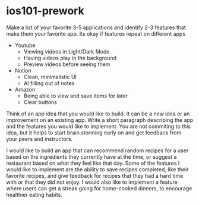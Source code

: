 # ios101-prework

Make a list of your favorite 3-5 applications and identify 2-3 features that make them your favorite app. Its okay if features repeat on different apps
* Youtube
  * Viewing videos in Light/Dark Mode
  * Having videos play in the background
  * Preview videos before seeing them
* Notion
  * Clean, minimalistic UI
  * AI filling out of notes
* Amazon
  * Being able to view and save items for later
  * Clear buttons 

Think of an app idea that you would like to build. It can be a new idea or an improvement on an existing app. Write a short paragraph describing the app and the features you would like to implement. You are not commiting to this idea, but it helps to start brain storming early on and get feedback from your peers and instructors.

<p>I would like to build an app that can recommend random recipes for a user based on the ingredients they currently have at the time, or suggest a restaurant based on what they feel like that day. Some of the features I would like to implement are the ability to save recipes completed, like their favorite recipes, and give feedback for recipes that they had a hard time with or that they did not enjoy. I would also like to implement a feature where users can get a streak going for home-cooked dinners, to encourage healthier eating habits.</p>

